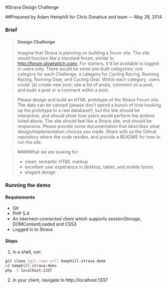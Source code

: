 #Strava Design Challenge

##Prepared by Adam Hemphill for Chris Donahue and team &mdash; May 28, 2014

### Brief
>#### Design Challenge
>Imagine that Strava is planning on building a forum site. The site would function like a standard forum, similar to http://forum.slowtwitch.com/. For starters, it'd be available to logged-in users only. There would be some pre-built categories: one category for each Challenge, a category for Cycling Racing, Running Racing, Running Gear, and Cycling Gear. Within each category, users could: (a) create new post; see a list of posts, comment on a post, and kudo a post or a comment within a post.

>Please design and build an HTML prototype of the Strava Forum site. The data can be canned (please don't spend a bunch of time hooking up the prototype to a real database!), but the site should be interactive, and should show how users would perform the actions listed above. The site should feel like a Strava site, and should be responsive. Please provide some documentation that describes what design/implementation choices you made. Share with us the Github repository where the code resides, and provide a README for how to run the site.

>####What we are looking for:
>- clean, semantic HTML markup
>- excellent user experience in desktop, tablet, and mobile forms
>- elegant design


### Running the demo

#### Requirements
- Git
- PHP 5.4
- An internect-connected client which supports sessionStorage, DOMContentLoaded and CSS3
- Logged in to Strava

#### Steps
1. In a shell, run:
```sh
git clone [git-repo-url] hemphill-strava-demo
cd hemphill-strava-demo
php -S localhost:1337
```

2. In your client, navigate to http://localhost:1337	